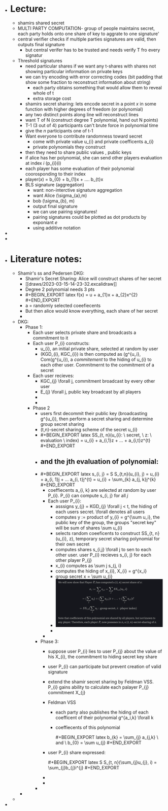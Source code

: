 - # Lecture:
	- shamirs shared secret
	- MULTI PARTY COMPUTATION-
	  group of people maintains secret, each party holds onto one share of key to aggrate to one signature'
	- central verifier checks if multiple parties signatures are valid, then outputs final signature
		- but central verifer has to be trusted and needs verify T fro every signatur
	- Threshold signatures
		- need particular shares if we want any t-shares with shares not showing particular information on private keys
		- we can try encoding with error correcting codes (bit padding that show some fraction to reconstruct information about string)
			- each party obtains something that would allow them to reveal whole of t
			- extra storage cost
		- shamirs secret sharing: lets encode secret in a point *x* in some function with higher degrees of freedom (or polynomial)
		- any two distinct points along line will reconstruct lines
		- want T of N (construct degree T polynomial, hand out N points)
		- T-1 (3 out of 4) participants can't brute force in polynomial time
		- give the *n* participants one of t-1
		- Want everyone to contribute randomness toward secret
			- come with private value u_{i} and private coefficents a_{i}
			- private polynomials they construct
		- then they need to share public values , public keys
		- if alice has her polynomial, she can send other players evaluation at index *i* (p_{i}(i)
		- each player has some evaluation of their polynomial coorosponding to their index
		- player(*x*) = b_{0} + b_{1}x + .... b_{t}x
		- BLS signature (aggregation)
			- want: non-interctive signature aggregation
			- want Alice (\sigma_{a},m)
			- bob (\sigma_{b}, m)
			- output final signature
			- we can use pairing signatures!
			- pairing signatures could be plotted as dot products by exponiant *e*
			- using additive notation
-
-
- # Literature notes:
	- Shamir's ss and Pedersen DKG:
		- Shamir's Secret Sharing:
		  Alice will construct shares of her secret
		- [[draws/2023-03-15-14-23-32.excalidraw]]
		- Degree 2 polynomial needs 3 pts
		- #+BEGIN_EXPORT latex
		  f(x) = u + a_{1}x + a_{2}x^{2}
		  #+END_EXPORT
		- a = randomly selected coeefiecents
		- But then alice would know everything, each share of her secret
		-
	- DKG:
		- Phase 1:
			- Each user selects private share and broadcasts a commitment to it
			- Each user P_{i} constructs:
				- u_{i}, an initial private share, selected at random by user
				- (KGD_{i}, KGC_{i}) is then computed as (g^{u_i}, Com(g^{u_i}), a *commitement* to the hiding of u_{i} to each other user. Commitmernt to the commitment of a secret
			- Each user recieves:
				- KGC_{j} \forall j, commitment broadcast by every other user
				- E_{j} \forall j, public key broadcast by all players
				-
				-
			- Phase 2
				- users first decommit their public key (broadcasting g^{u_i}), then perform a secret sharing and determine group secret sharing
				- (t,n)-secret sharing scheme of the secret u_{i}
				- #+BEGIN_EXPORT latex
				  SS_{t, n}(u_{i}: \ secret, \ z: \ evaluation \ index) = u_{i} + a_{i,1}z + ... + a_{i,t}z^{t}
				  #+END_EXPORT
				- and the jth evaluation of polynomial:
					-
				- #+BEGIN_EXPORT latex
				   s_{i, j} = S S_{t,n}(u_{i}, j) = u_{i} + a_{i, 1}j + ... a_{i, t}j^{t}  = u_{i} + \sum_{k} a_{j, k}j^{k}
				  #+END_EXPORT
					- coeffiecents a_{i, k} are selected at random by user P_{i}. P_{i} can compute s_{i, j} for all *j*
					- Each user P_{i}:
						- asssigns y_{j} = KGD_{j} \forall j < t, the hiding of each users secret. \forall denotes all users
						- computes y := product of y_{i} = g^{\sum u_i}, the public key of the group, the groups "secret key" will be sum of shares \sum u_{i}
						- selects random coeeficents to construct SS_{t, n} (u_{i}, z), temporary secret sharing polynomial for their own secret
						- computes shares s_{i,j} \forall j to sen to each other user. user P_{i} recieves s_{i, j} for each other player P_{j}
						- x_{i} computes as \sum j s_{j, i}
						- computes the hiding of x_{i}, X_{i} = g^{x_i}
						- group secret x = \sum u_{i}
						- ![image.png](../assets/image_1678907438601_0.png)
						-
					-
				- Phase 3:
					- suppose user P_{i} lies to user P_{j} about the value of his X_{i}, the commitment to hiding secret key share
					- user P_{i} can participate but prevent creation of valid signature
					- extend the shamir secret sharing by Feldman VSS. P_{i} gains ability to calculate each palayer P_{j} commitment X_{j}
					- Feldman VSS
						- each party also publishes the hiding of each coefficent of their polynomial g^{a_i,k} \forall k
						- coeffiecents of this polynomial
						  
						  #+BEGIN_EXPORT latex
						  b_{k} = \sum_{j} a_{j,k}  \ and \ b_{0} = \sum u_{j}
						  #+END_EXPORT
					- user  P_{i} share expressed: 
					  
					  #+BEGIN_EXPORT latex
					  S S_{t, n}(\sum_{j}u_{j}, i) = \sum_{j}b_{j}i^{j}
					  #+END_EXPORT
					-
					-
				-
		-
	-
-
